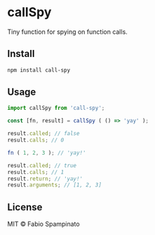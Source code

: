 # callSpy

Tiny function for spying on function calls.

## Install

```sh
npm install call-spy
```

## Usage

```js
import callSpy from 'call-spy';

const [fn, result] = callSpy ( () => 'yay' );

result.called; // false
result.calls; // 0

fn ( 1, 2, 3 ); // 'yay!'

result.called; // true
result.calls; // 1
result.return; // 'yay!'
result.arguments; // [1, 2, 3]
```

## License

MIT © Fabio Spampinato
